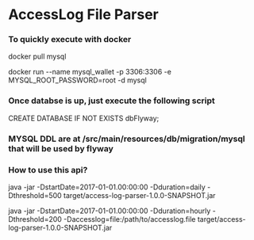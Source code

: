 
# AccessLog File Parser

### To quickly execute with docker
docker pull mysql

docker run --name mysql_wallet -p 3306:3306 -e MYSQL_ROOT_PASSWORD=root -d mysql

### Once databse is up, just execute the following script
CREATE DATABASE IF NOT EXISTS dbFlyway;

### MYSQL DDL are at /src/main/resources/db/migration/mysql that will be used by flyway

### How to use this api?

java -jar -DstartDate=2017-01-01.00:00:00 -Dduration=daily -Dthreshold=500 target/access-log-parser-1.0.0-SNAPSHOT.jar

java -jar -DstartDate=2017-01-01.00:00:00 -Dduration=hourly -Dthreshold=200 -Daccesslog=file:/path/to/accesslog.file target/access-log-parser-1.0.0-SNAPSHOT.jar